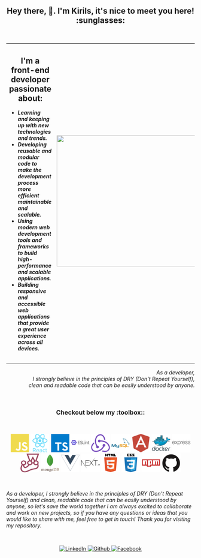 <div align="center">
  <h2>
      Hey there, 👋. I'm Kirils, it's nice to meet you here! :sunglasses:
  </h2>
</div>

<br>

<div align="center">

| <div align="center"><h2>I'm a front-end developer passionate about:</h2><p><ul><li align="start"><i>Learning and keeping up with new technologies and trends.</i></li><li align="start"><i>Developing reusable and modular code to make the development process more efficient maintainable and scalable.</i></li><li align="start"><i>Using modern web development tools and frameworks to build high-performance and scalable applications.</i></li><li align="start"><i>Building responsive and accessible web applications that provide a great user experience across all devices.</i></li></ul></p></div> | <img align="center" src="https://media3.giphy.com/media/qgQUggAC3Pfv687qPC/giphy.gif?cid=ecf05e47ke0hdyi3xzvawir8f9shyiqgjqfm29j8aan7286e&rid=giphy.gif&ct=g" width="500" height="350"> |
  | :-: | :-: |

</div>

<hr>
                                                                                                                                                 
<p align="end">
  <i>
    As a developer, <br>
    I strongly believe in the principles of DRY (Don't Repeat Yourself), <br>
    clean and readable code that can be easily understood by anyone.
  </i>
</p>

<br>

<h3 align="center">
  Checkout below my :toolbox::
</h3>

<br>
             
<p align="center">
  <img src="https://github.com/devicons/devicon/blob/master/icons/javascript/javascript-plain.svg" alt="Javascript" width="50" height="50">
  <img src="https://github.com/devicons/devicon/blob/master/icons/react/react-original-wordmark.svg" alt="React" width="50" height="50">
  <img src="https://github.com/devicons/devicon/blob/master/icons/typescript/typescript-plain.svg" alt="Typescript" width="50" height="50">
  <img src="https://github.com/devicons/devicon/blob/master/icons/eslint/eslint-original-wordmark.svg" alt="ESLint" width="50" height="50">
  <img src="https://github.com/devicons/devicon/blob/master/icons/redux/redux-original.svg" alt="Redux" width="50" height="50">
  <img src="https://github.com/devicons/devicon/blob/master/icons/mysql/mysql-original-wordmark.svg" alt="MySQL" width="50" height="50">
  <img src="https://github.com/devicons/devicon/blob/master/icons/angularjs/angularjs-plain.svg" alt="Angular" width="50" height="50">
  <img src="https://github.com/devicons/devicon/blob/master/icons/docker/docker-original-wordmark.svg" alt="Docker" width="50" height="50">
  <img src="https://github.com/devicons/devicon/blob/master/icons/express/express-original-wordmark.svg" alt="Express" width="50" height="50"> 
  <img src="https://github.com/devicons/devicon/blob/master/icons/jest/jest-plain.svg" alt="Jest" width="50" height="50">
  <img src="https://github.com/devicons/devicon/blob/master/icons/mongodb/mongodb-original-wordmark.svg" alt="MongoDB" width="50" height="50">
  <img src="https://github.com/devicons/devicon/blob/master/icons/vuejs/vuejs-plain.svg" alt="VueJS" width="50" height="50">
  <img src="https://github.com/devicons/devicon/blob/master/icons/nextjs/nextjs-original-wordmark.svg" alt="NextJS" width="50" height="50">
  <img src="https://github.com/devicons/devicon/blob/master/icons/html5/html5-original-wordmark.svg" alt="HTML 5" width="50" height="50">
  <img src="https://github.com/devicons/devicon/blob/master/icons/css3/css3-original-wordmark.svg" alt="CSS 3" width="50" height="50">
  <img src="https://github.com/devicons/devicon/blob/master/icons/npm/npm-original-wordmark.svg" alt="npm" width="50" height="50">
  <img src="https://github.com/devicons/devicon/blob/master/icons/github/github-original.svg" alt="Github" width="50" height="50">  
</p>
                                                                                                                                                 
<br>

<p>   
  <i>As a developer, I strongly believe in the principles of DRY (Don't Repeat Yourself) and clean, readable code that can be easily understood by anyone, so let's save the world together I am always excited to collaborate and work on new projects, so if you have any questions or ideas that you would like to share with me, feel free to get in
    touch! Thank you for visiting my repository.
  </i>
</p>   

<br>

<p align="center">   
    <a href="https://www.linkedin.com/in/kirilsreinke/">
    <img src="https://img.shields.io/badge/linkedin-%230077B5.svg?&style=for-the-badge&logo=linkedin&logoColor=white&color=071A2C" alt="LinkedIn"/>
  </a>
  <a href="https://github.com/MrKirilsReinke">
    <img src="https://img.shields.io/badge/github-0?style=for-the-badge&logo=github&logoColor=white&color=071A2C"" alt="Github"/>
  </a>
  <a href="https://www.facebook.com/kirill.komanta219">
    <img src="https://img.shields.io/badge/facebook-%231877F2.svg?&style=for-the-badge&logo=facebook&logoColor=white&color=071A2C" alt="Facebook"/>
  </a>
</p>

<!--
**MrKirilsReinke/MrKirilsReinke** is a ✨ _special_ ✨ repository because its `README.md` (this file) appears on your GitHub profile.

Here are some ideas to get you started:

- 🔭 I’m currently working on 
- 🌱 I’m currently learning ...
- 👯 I’m looking to collaborate on ...
- 🤔 I’m looking for help with ...
- 💬 Ask me about ...
- 📫 How to reach me: ...
- 😄 Pronouns: ...
- ⚡ Fun fact: ...
-->
